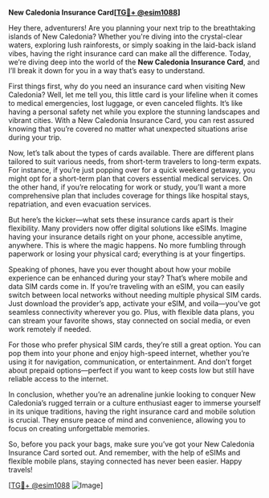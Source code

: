 **New Caledonia Insurance Card[[TG💪+ @esim1088](https://t.me/s/esim1088)]**

Hey there, adventurers! Are you planning your next trip to the breathtaking islands of New Caledonia? Whether you're diving into the crystal-clear waters, exploring lush rainforests, or simply soaking in the laid-back island vibes, having the right insurance card can make all the difference. Today, we’re diving deep into the world of the **New Caledonia Insurance Card**, and I’ll break it down for you in a way that’s easy to understand.

First things first, why do you need an insurance card when visiting New Caledonia? Well, let me tell you, this little card is your lifeline when it comes to medical emergencies, lost luggage, or even canceled flights. It’s like having a personal safety net while you explore the stunning landscapes and vibrant cities. With a New Caledonia Insurance Card, you can rest assured knowing that you’re covered no matter what unexpected situations arise during your trip.

Now, let’s talk about the types of cards available. There are different plans tailored to suit various needs, from short-term travelers to long-term expats. For instance, if you’re just popping over for a quick weekend getaway, you might opt for a short-term plan that covers essential medical services. On the other hand, if you’re relocating for work or study, you’ll want a more comprehensive plan that includes coverage for things like hospital stays, repatriation, and even evacuation services.

But here’s the kicker—what sets these insurance cards apart is their flexibility. Many providers now offer digital solutions like eSIMs. Imagine having your insurance details right on your phone, accessible anytime, anywhere. This is where the magic happens. No more fumbling through paperwork or losing your physical card; everything is at your fingertips.

Speaking of phones, have you ever thought about how your mobile experience can be enhanced during your stay? That’s where mobile and data SIM cards come in. If you’re traveling with an eSIM, you can easily switch between local networks without needing multiple physical SIM cards. Just download the provider’s app, activate your eSIM, and voila—you’ve got seamless connectivity wherever you go. Plus, with flexible data plans, you can stream your favorite shows, stay connected on social media, or even work remotely if needed.

For those who prefer physical SIM cards, they’re still a great option. You can pop them into your phone and enjoy high-speed internet, whether you’re using it for navigation, communication, or entertainment. And don’t forget about prepaid options—perfect if you want to keep costs low but still have reliable access to the internet.

In conclusion, whether you’re an adrenaline junkie looking to conquer New Caledonia’s rugged terrain or a culture enthusiast eager to immerse yourself in its unique traditions, having the right insurance card and mobile solution is crucial. They ensure peace of mind and convenience, allowing you to focus on creating unforgettable memories.

So, before you pack your bags, make sure you’ve got your New Caledonia Insurance Card sorted out. And remember, with the help of eSIMs and flexible mobile plans, staying connected has never been easier. Happy travels!

[[TG💪+ @esim1088](https://t.me/s/esim1088) ![Image](https://i.postimg.cc/Y0z9fWf4/image.png)]